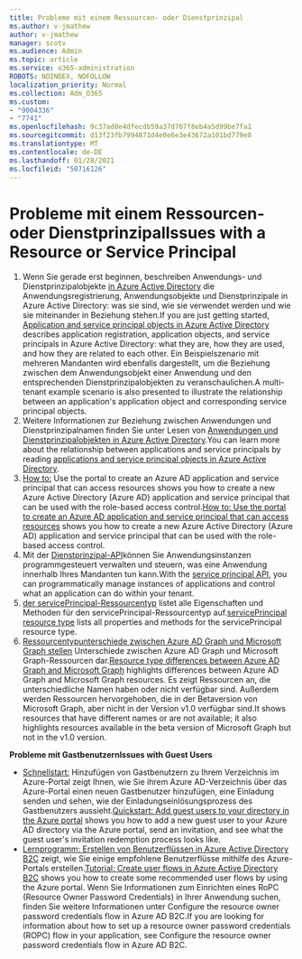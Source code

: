 ```yaml
---
title: Probleme mit einem Ressourcen- oder Dienstprinzipal
ms.author: v-jmathew
author: v-jmathew
manager: scotv
ms.audience: Admin
ms.topic: article
ms.service: o365-administration
ROBOTS: NOINDEX, NOFOLLOW
localization_priority: Normal
ms.collection: Adm_O365
ms.custom:
- "9004336"
- "7741"
ms.openlocfilehash: 9c37ad8e4dfecdb59a37d767f8eb4a5d99be7fa1
ms.sourcegitcommit: d13f23fb7994871d4e0e6e3e43672a101bd779e8
ms.translationtype: MT
ms.contentlocale: de-DE
ms.lasthandoff: 01/28/2021
ms.locfileid: "50716126"
---
```

# <a name="issues-with-a-resource-or-service-principal"></a><span data-ttu-id="c4c74-102">Probleme mit einem Ressourcen- oder Dienstprinzipal</span><span class="sxs-lookup"><span data-stu-id="c4c74-102">Issues with a Resource or Service Principal</span></span>

1. <span data-ttu-id="c4c74-103">Wenn Sie gerade erst beginnen, beschreiben Anwendungs- und Dienstprinzipalobjekte [in Azure Active Directory](https://docs.microsoft.com/azure/active-directory/develop/app-objects-and-service-principals) die Anwendungsregistrierung, Anwendungsobjekte und Dienstprinzipale in Azure Active Directory: was sie sind, wie sie verwendet werden und wie sie miteinander in Beziehung stehen.</span><span class="sxs-lookup"><span data-stu-id="c4c74-103">If you are just getting started, [Application and service principal objects in Azure Active Directory](https://docs.microsoft.com/azure/active-directory/develop/app-objects-and-service-principals) describes application registration, application objects, and service principals in Azure Active Directory: what they are, how they are used, and how they are related to each other.</span></span> <span data-ttu-id="c4c74-104">Ein Beispielszenario mit mehreren Mandanten wird ebenfalls dargestellt, um die Beziehung zwischen dem Anwendungsobjekt einer Anwendung und den entsprechenden Dienstprinzipalobjekten zu veranschaulichen.</span><span class="sxs-lookup"><span data-stu-id="c4c74-104">A multi-tenant example scenario is also presented to illustrate the relationship between an application's application object and corresponding service principal objects.</span></span>
2. <span data-ttu-id="c4c74-105">Weitere Informationen zur Beziehung zwischen Anwendungen und Dienstprinzipalnamen finden Sie unter Lesen von [Anwendungen und Dienstprinzipalobjekten in Azure Active Directory](https://docs.microsoft.com/azure/active-directory/develop/app-objects-and-service-principals).</span><span class="sxs-lookup"><span data-stu-id="c4c74-105">You can learn more about the relationship between applications and service principals by reading [applications and service principal objects in Azure Active Directory](https://docs.microsoft.com/azure/active-directory/develop/app-objects-and-service-principals).</span></span>
3. <span data-ttu-id="c4c74-106">[How to:](https://docs.microsoft.com/azure/active-directory/develop/howto-create-service-principal-portal) Use the portal to create an Azure AD application and service principal that can access resources shows you how to create a new Azure Active Directory (Azure AD) application and service principal that can be used with the role-based access control.</span><span class="sxs-lookup"><span data-stu-id="c4c74-106">[How to: Use the portal to create an Azure AD application and service principal that can access resources](https://docs.microsoft.com/azure/active-directory/develop/howto-create-service-principal-portal) shows you how to create a new Azure Active Directory (Azure AD) application and service principal that can be used with the role-based access control.</span></span>
4. <span data-ttu-id="c4c74-107">Mit der [Dienstprinzipal-API](https://docs.microsoft.com/graph/api/resources/serviceprincipal)können Sie Anwendungsinstanzen programmgesteuert verwalten und steuern, was eine Anwendung innerhalb Ihres Mandanten tun kann.</span><span class="sxs-lookup"><span data-stu-id="c4c74-107">With the [service principal API](https://docs.microsoft.com/graph/api/resources/serviceprincipal), you can programmatically manage instances of applications and control what an application can do within your tenant.</span></span>
5. <span data-ttu-id="c4c74-108">[der servicePrincipal-Ressourcentyp](https://docs.microsoft.com/graph/api/resources/serviceprincipal) listet alle Eigenschaften und Methoden für den servicePrincipal-Ressourcentyp auf.</span><span class="sxs-lookup"><span data-stu-id="c4c74-108">[servicePrincipal resource type](https://docs.microsoft.com/graph/api/resources/serviceprincipal) lists all properties and methods for the servicePrincipal resource type.</span></span>
6. <span data-ttu-id="c4c74-109">[Ressourcentypunterschiede zwischen Azure AD Graph und Microsoft Graph stellen](https://docs.microsoft.com/graph/migrate-azure-ad-graph-resource-differences) Unterschiede zwischen Azure AD Graph und Microsoft Graph-Ressourcen dar.</span><span class="sxs-lookup"><span data-stu-id="c4c74-109">[Resource type differences between Azure AD Graph and Microsoft Graph](https://docs.microsoft.com/graph/migrate-azure-ad-graph-resource-differences) highlights differences between Azure AD Graph and Microsoft Graph resources.</span></span> <span data-ttu-id="c4c74-110">Es zeigt Ressourcen an, die unterschiedliche Namen haben oder nicht verfügbar sind. Außerdem werden Ressourcen hervorgehoben, die in der Betaversion von Microsoft Graph, aber nicht in der Version v1.0 verfügbar sind.</span><span class="sxs-lookup"><span data-stu-id="c4c74-110">It shows resources that have different names or are not available; it also highlights resources available in the beta version of Microsoft Graph but not in the v1.0 version.</span></span>

<span data-ttu-id="c4c74-111">**Probleme mit Gastbenutzern**</span><span class="sxs-lookup"><span data-stu-id="c4c74-111">**Issues with Guest Users**</span></span>

- <span data-ttu-id="c4c74-112">[Schnellstart:](https://docs.microsoft.com/azure/active-directory/external-identities/b2b-quickstart-add-guest-users-portal#prerequisites) Hinzufügen von Gastbenutzern zu Ihrem Verzeichnis im Azure-Portal zeigt Ihnen, wie Sie ihrem Azure AD-Verzeichnis über das Azure-Portal einen neuen Gastbenutzer hinzufügen, eine Einladung senden und sehen, wie der Einladungseinlösungsprozess des Gastbenutzers aussieht.</span><span class="sxs-lookup"><span data-stu-id="c4c74-112">[Quickstart: Add guest users to your directory in the Azure portal](https://docs.microsoft.com/azure/active-directory/external-identities/b2b-quickstart-add-guest-users-portal#prerequisites) shows you how to add a new guest user to your Azure AD directory via the Azure portal, send an invitation, and see what the guest user's invitation redemption process looks like.</span></span>
- <span data-ttu-id="c4c74-113">[Lernprogramm: Erstellen von Benutzerflüssen in Azure Active Directory B2C](https://docs.microsoft.com/azure/active-directory-b2c/tutorial-create-user-flows) zeigt, wie Sie einige empfohlene Benutzerflüsse mithilfe des Azure-Portals erstellen.</span><span class="sxs-lookup"><span data-stu-id="c4c74-113">[Tutorial: Create user flows in Azure Active Directory B2C](https://docs.microsoft.com/azure/active-directory-b2c/tutorial-create-user-flows) shows you how to create some recommended user flows by using the Azure portal.</span></span> <span data-ttu-id="c4c74-114">Wenn Sie Informationen zum Einrichten eines RoPC (Resource Owner Password Credentials) in Ihrer Anwendung suchen, finden Sie weitere Informationen unter Configure the resource owner password credentials flow in Azure AD B2C.</span><span class="sxs-lookup"><span data-stu-id="c4c74-114">If you are looking for information about how to set up a resource owner password credentials (ROPC) flow in your application, see Configure the resource owner password credentials flow in Azure AD B2C.</span></span>
